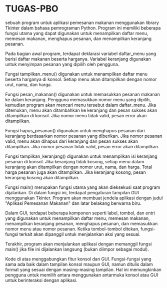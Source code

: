 # TUGAS-PBO

sebuah program untuk aplikasi pemesanan makanan menggunakan library Tkinter dalam bahasa pemrograman Python. Program ini memiliki beberapa fungsi utama yang dapat digunakan untuk menampilkan daftar menu, memesan makanan, menghapus pesanan, dan menampilkan keranjang pesanan.

Pada bagian awal program, terdapat deklarasi variabel daftar_menu yang berisi daftar makanan beserta harganya. Variabel keranjang digunakan untuk menyimpan pesanan yang dipilih oleh pengguna.

Fungsi tampilkan_menu() digunakan untuk menampilkan daftar menu beserta harganya di konsol. Setiap menu akan ditampilkan dengan nomor urut, nama, dan harga.

Fungsi pesan_makanan() digunakan untuk memasukkan pesanan makanan ke dalam keranjang. Pengguna memasukkan nomor menu yang dipilih, kemudian program akan mencari menu tersebut dalam daftar_menu. Jika ditemukan, menu akan ditambahkan ke keranjang dan pesan sukses akan ditampilkan di konsol. Jika nomor menu tidak valid, pesan error akan ditampilkan.

Fungsi hapus_pesanan() digunakan untuk menghapus pesanan dari keranjang berdasarkan nomor pesanan yang diberikan. Jika nomor pesanan valid, menu akan dihapus dari keranjang dan pesan sukses akan ditampilkan. Jika nomor pesanan tidak valid, pesan error akan ditampilkan.

Fungsi tampilkan_keranjang() digunakan untuk menampilkan isi keranjang pesanan di konsol. Jika keranjang tidak kosong, setiap menu dalam keranjang akan ditampilkan dengan nomor urut, nama, dan harga. Total harga pesanan juga akan ditampilkan. Jika keranjang kosong, pesan keranjang kosong akan ditampilkan.

Fungsi main() merupakan fungsi utama yang akan dieksekusi saat program dijalankan. Di dalam fungsi ini, terdapat pengaturan tampilan GUI menggunakan Tkinter. Program akan membuat jendela aplikasi dengan judul "Aplikasi Pemesanan Makanan" dan latar belakang berwarna biru.

Dalam GUI, terdapat beberapa komponen seperti label, tombol, dan entri yang digunakan untuk menampilkan daftar menu, memesan makanan, menampilkan keranjang pesanan, menghapus pesanan, dan memasukkan nomor menu atau nomor pesanan. Ketika tombol-tombol ditekan, fungsi-fungsi terkait akan dipanggil untuk menjalankan aksi yang sesuai.

Terakhir, program akan menjalankan aplikasi dengan memanggil fungsi main() jika file ini dijalankan langsung (bukan diimpor sebagai modul).

Kode di atas menggabungkan fitur konsol dan GUI. Fungsi-fungsi yang sama ada baik dalam tampilan konsol maupun GUI, namun ditulis dalam format yang sesuai dengan masing-masing tampilan. Hal ini memungkinkan pengguna untuk memilih antara menggunakan antarmuka konsol atau GUI untuk berinteraksi dengan aplikasi.
